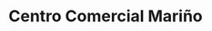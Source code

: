 ---
title: "Centro Comercial Mariño"
url: /puerto-cabello/centro-comercial-marino/
shop: Einkaufszentrum
---